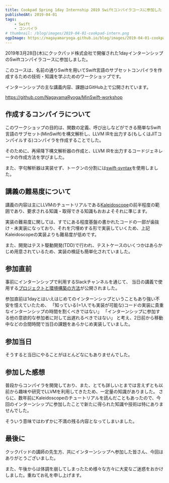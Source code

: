 ```yaml
---
title: Cookpad Spring 1day Internship 2019 Swiftコンパイラコースに参加した
publishedAt: 2019-04-01
tags:
    - Swift
    - コンパイラ
# thumbnail: /blog/images/2019-04-01-cookpad-intern.png
ogpImage: https://nagayamaryoga.github.io/blog/images/2019-04-01-cookpad-intern.png
---
```


2019年3月28日(木)にクックパッド株式会社で開催された1dayインターンシップのSwiftコンパイラコースに参加しました。

このコースは、名前の通りSwiftを用いてSwift言語のサブセットコンパイラを作成するための技術・知識を学ぶためのワークショップです。

インターンシップの主な講義内容、課題はGitHub上で公開されています。

https://github.com/NagayamaRyoga/MinSwift-workshop

## 作成するコンパイラについて

このワークショップの目的は、関数の定義、呼び出しなどができる簡単なSwift言語のサブセット(MinSwift)を構文解析し、LLVM IRを出力する(もしくはJITコンパイルする)コンパイラを作成することでした。

そのために、再帰降下構文解析器の作成と、LLVM IRを出力するコードジェネレータの作成方法を学びました。

また、字句解析器は実装せず、トークンの分割には[swift-syntax](https://github.com/apple/swift-syntax)を使用しました。

## 講義の難易度について

講義の内容は主にLLVMのチュートリアルである[Kaleidoscope](https://llvm.org/docs/tutorial/)の前半程度の範囲であり、要求される知識・取得できる知識もおおよそそれに準じます。

実装の難易度に関しては、すでにある程度基盤の書かれたコードの一部が歯抜け・未実装になっており、それを穴埋めする形で実装していくため、上記Kaleidoscopeの実装よりも難易度が低めです。

また、開発はテスト駆動開発(TDD)で行われ、テストケースのいくつかはあらかじめ用意されているため、実装の検証も簡単化されていました。

## 参加直前

事前にインターンシップで利用するSlackチャンネルを通じて、
当日の講義で使用する[プロジェクトと環境構築の方法](https://github.com/giginet/MinSwift-workshop)が公開されました。

参加直前は1dayとはいえはじめてのインターンシップということもあり強い不安を憶えていたため、
「知っている(=1人でも実装が可能な)コードの実装に貴重なインターンシップの時間を割くべきではない」
「インターンシップに参加する他の意欲的な参加者に対して出遅れるべきではない」
と考え、2日前から移動中などの合間時間で当日の課題をあらかじめ実装していました。

## 参加当日

そうすると当日にやることがほとんどなにもありませんでした。

## 参加した感想

普段からコンパイラを開発しており、また、とても詳しいとまでは言えずとも以前から趣味や研究でLLVMを利用してきたため、一定量の知識がありました。
さらに、数年前にKaleidoscopeのチュートリアルを読んだこともあったので、今回のインターンシップに参加したことで新たに得られた知識や技術は特にありませんでした。

そういう意味ではわずかに不満の残る内容となってしまいました。

## 最後に

クックパッドの講師の先生方、共にインターンシップへ参加した皆さん、今回はありがとうございました。

また、午後からは体調を崩してしまったため様々な方々に大変なご迷惑をおかけしました。重ねてお礼を申し上げます。
